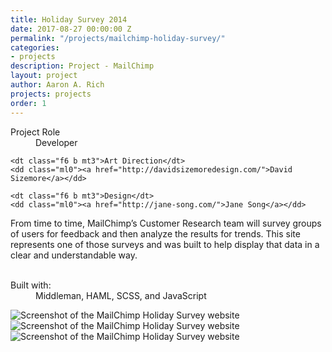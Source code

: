 ```yaml
---
title: Holiday Survey 2014
date: 2017-08-27 00:00:00 Z
permalink: "/projects/mailchimp-holiday-survey/"
categories:
- projects
description: Project - MailChimp
layout: project
author: Aaron A. Rich
projects: projects
order: 1
---
```


<div class="fl w-100 w-25-l mt0-l mt3">
  <dl class="lh-title mt0">
    <dt class="f6 b">Project Role</dt>
    <dd class="ml0">Developer</dd>

    <dt class="f6 b mt3">Art Direction</dt>
    <dd class="ml0"><a href="http://davidsizemoredesign.com/">David Sizemore</a></dd>

    <dt class="f6 b mt3">Design</dt>
    <dd class="ml0"><a href="http://jane-song.com/">Jane Song</a></dd>
  </dl>
</div>

<div class="fr w-100 w-75-l mb0-l mb3">
  From time to time, MailChimp’s Customer Research team will survey groups of users for feedback and then analyze the results for trends. This site represents one of those surveys and was built to help display that data in a clear and understandable way.
  <br>
  <br>
  <dl class="lh-title mv2">
    <dt class="dib b">Built with:</dt>
    <dd class="dib ml0">Middleman, HAML, SCSS, and JavaScript</dd>
  </dl>
</div>

<div class="fl pv3 pv3-ns">

  <div class="fr-ns w-100 ml3-l mv3 browser">
    <img alt="Screenshot of the MailChimp Holiday Survey website" src="{{ site.url }}/assets/mc_holiday_survey/1.jpg" class="w-100"/>
  </div>

</div>

<div class="fl pv3 pv3-ns">

  <div class="fl-ns w-100 mv3 browser">
    <img alt="Screenshot of the MailChimp Holiday Survey website" src="{{ site.url }}/assets/mc_holiday_survey/2.jpg" class="w-100"/>
  </div>

</div>

<div class="fl pv3 pv3-ns">

  <div class="fl-ns w-100 mv3 browser">
    <img alt="Screenshot of the MailChimp Holiday Survey website" src="{{ site.url }}/assets/mc_holiday_survey/3.jpg" class="w-100"/>
  </div>

</div>
